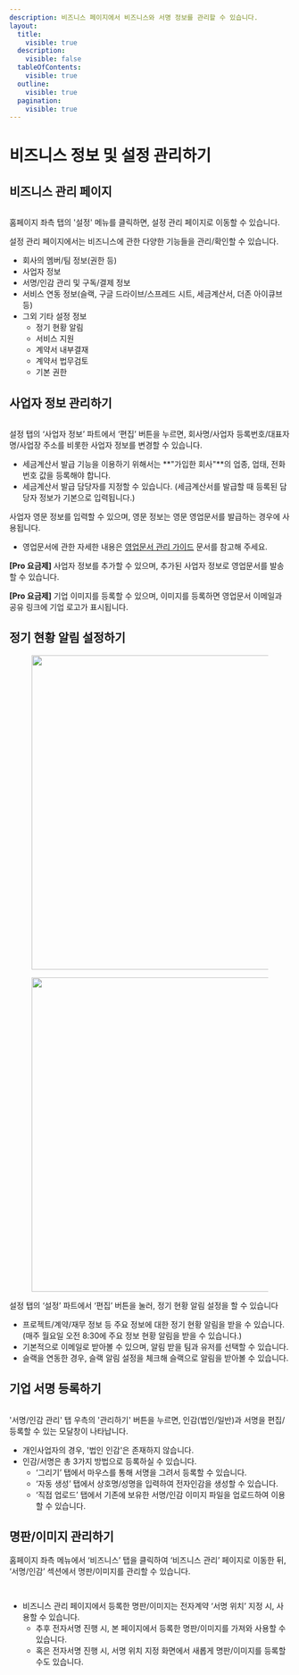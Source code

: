 ```yaml
---
description: 비즈니스 페이지에서 비즈니스와 서명 정보를 관리할 수 있습니다.
layout:
  title:
    visible: true
  description:
    visible: false
  tableOfContents:
    visible: true
  outline:
    visible: true
  pagination:
    visible: true
---
```


# 비즈니스 정보 및 설정 관리하기

## 비즈니스 관리 페이지

<figure><img src="../.gitbook/assets/image (213).png" alt=""><figcaption></figcaption></figure>

홈페이지 좌측 탭의 '설정' 메뉴를 클릭하면, 설정 관리 페이지로 이동할 수 있습니다.&#x20;

설정 관리 페이지에서는 비즈니스에 관한 다양한 기능들을 관리/확인할 수 있습니다.

* 회사의 멤버/팀 정보(권한 등)
* 사업자 정보
* 서명/인감 관리 및 구독/결제 정보
* 서비스 연동 정보(슬랙, 구글 드라이브/스프레드 시트, 세금계산서, 더존 아이큐브 등)
* 그외 기타 설정 정보&#x20;
  * 정기 현황 알림
  * 서비스 지원&#x20;
  * 계약서 내부결재&#x20;
  * 계약서 법무검토&#x20;
  * 기본 권한&#x20;

## 사업자 정보 관리하기&#x20;

<figure><img src="../.gitbook/assets/image (214).png" alt=""><figcaption></figcaption></figure>

설정 탭의 ‘사업자 정보’ 파트에서 ‘편집’ 버튼을 누르면, 회사명/사업자 등록번호/대표자명/사업장 주소를 비롯한 사업자 정보를 변경할 수 있습니다.

* 세금계산서 발급 기능을 이용하기 위해서는 **"가입한 회사"**의 업종, 업태, 전화번호 값을 등록해야 합니다.
* 세금계산서 발급 담당자를 지정할 수 있습니다. (세금계산서를 발급할 때 등록된 담당자 정보가 기본으로 입력됩니다.)

사업자 영문 정보를 입력할 수 있으며, 영문 정보는 영문 영업문서를 발급하는 경우에 사용됩니다.&#x20;

* 영업문서에 관한 자세한 내용은 [영업문서 관리 가이드](../documents/) 문서를 참고해 주세요.

**\[Pro 요금제]** 사업자 정보를 추가할 수 있으며, 추가된 사업자 정보로 영업문서를 발송할 수 있습니다.

**\[Pro 요금제]** 기업 이미지를 등록할 수 있으며, 이미지를 등록하면 영업문서 이메일과 공유 링크에 기업 로고가 표시됩니다.

## 정기 현황 알림 설정하기

<div align="left">

<figure><img src="../.gitbook/assets/image (98).png" alt="" width="563"><figcaption></figcaption></figure>

 

<figure><img src="../.gitbook/assets/image (99).png" alt="" width="563"><figcaption></figcaption></figure>

</div>

설정 탭의 ‘설정’ 파트에서 ‘편집’ 버튼을 눌러, 정기 현황 알림 설정을 할 수 있습니다

* 프로젝트/계약/재무 정보 등 주요 정보에 대한 정기 현황 알림을 받을 수 있습니다. (매주 월요일 오전 8:30에 주요 정보 현황 알림을 받을 수 있습니다.)
* 기본적으로 이메일로 받아볼 수 있으며, 알림 받을 팀과 유저를 선택할 수 있습니다.
* 슬랙을 연동한 경우, 슬랙 알림 설정을 체크해 슬랙으로 알림을 받아볼 수 있습니다.

## 기업 서명 등록하기

<figure><img src="../.gitbook/assets/image (24).png" alt=""><figcaption></figcaption></figure>

'서명/인감 관리' 탭 우측의 '관리하기' 버튼을 누르면, 인감(법인/일반)과 서명을 편집/등록할 수 있는 모달창이 나타납니다.&#x20;

* 개인사업자의 경우, '법인 인감'은 존재하지 않습니다.
* 인감/서명은 총 3가지 방법으로 등록하실 수 있습니다.
  * ‘그리기’ 탭에서 마우스를 통해 서명을 그려서 등록할 수 있습니다.
  * ‘자동 생성’ 탭에서 상호명/성명을 입력하여 전자인감을 생성할 수 있습니다.
  * ‘직접 업로드’ 탭에서 기존에 보유한 서명/인감 이미지 파일을 업로드하여 이용할 수 있습니다.



## 명판/이미지 관리하기&#x20;

홈페이지 좌측 메뉴에서 ‘비즈니스’ 탭을 클릭하여 ‘비즈니스 관리’ 페이지로 이동한 뒤, ‘서명/인감’ 섹션에서 명판/이미지를 관리할 수 있습니다.

<figure><img src="../.gitbook/assets/1 (1).png" alt=""><figcaption></figcaption></figure>

<figure><img src="../.gitbook/assets/2.png" alt=""><figcaption></figcaption></figure>

* 비즈니스 관리 페이지에서 등록한 명판/이미지는 전자계약 ‘서명 위치’ 지정 시, 사용할 수 있습니다.
  * 추후 전자서명 진행 시, 본 페이지에서 등록한 명판/이미지를 가져와 사용할 수 있습니다.&#x20;
  * 혹은 전자서명 진행 시, 서명 위치 지정 화면에서 새롭게 명판/이미지를 등록할 수도 있습니다.

<figure><img src="../.gitbook/assets/3.png" alt=""><figcaption></figcaption></figure>
